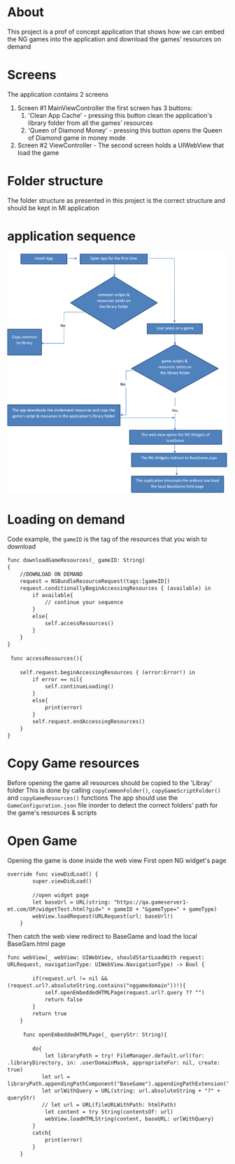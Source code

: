 # About
This project is a prof of concept application that shows how we can embed the NG games into the application and download the games' resources on demand

# Screens
The application contains 2 screens
1. Screen #1 MainViewController
the first screen has 3 buttons:
    1. 'Clean App Cache' - pressing this button clean the application's library folder from all the games' resources
    2. 'Queen of Diamond Money' - pressing this button opens the Queen of Diamond game in money mode
2. Screen #2 ViewController - 
The second screen holds a UIWebView that load the game

# Folder structure
The folder structure as presented in this project is the correct structure and should be kept in MI application

# application sequence
![](FlowChart3.png)

# Loading on demand
Code example, the ``gameID`` is the tag of the resources that you wish to download

````
func downloadGameResources(_ gameID: String)
{
    //DOWNLOAD ON DEMAND
    request = NSBundleResourceRequest(tags:[gameID])
    request.conditionallyBeginAccessingResources { (available) in
        if available{
            // continue your sequence
        }
        else{
            self.accessResources()
        }
    }
}

 func accessResources(){     
         
    self.request.beginAccessingResources { (error:Error!) in
        if error == nil{
            self.continueLoading()                
        }
        else{
            print(error)                
        }
        self.request.endAccessingResources()
    }
}
````
# Copy Game resources
Before opening the game all resources should be copied to the 'Libray' folder
This is done by calling ``copyCommonFolder()``, `copyGameScriptFolder()` and `copyGameResources()` functions
The app should use the `GameConfiguration.json` file inorder to detect the correct folders' path for the game's resources & scripts

# Open Game
Opening the game is done inside the web view
First open NG widget's page
```
override func viewDidLoad() {
        super.viewDidLoad()
   
        //open widget page
        let baseUrl = URL(string: "https://qa.gameserver1-mt.com/OP/widgetTest.html?gid=" + gameID + "&gameType=" + gameType)
        webView.loadRequest(URLRequest(url: baseUrl!)   
    }
```
Then catch the web view redirect to BaseGame and load the local BaseGam.html page

```
func webView(_ webView: UIWebView, shouldStartLoadWith request: URLRequest, navigationType: UIWebView.NavigationType) -> Bool {
     
        if(request.url != nil && (request.url?.absoluteString.contains("nggamedomain"))!){
            self.openEmbeddedHTMLPage(request.url?.query ?? "")
            return false
        }
        return true
    }
    
     func openEmbeddedHTMLPage(_ queryStr: String){
        
        do{
            let libraryPath = try! FileManager.default.url(for: .libraryDirectory, in: .userDomainMask, appropriateFor: nil, create: true)
           let url = libraryPath.appendingPathComponent("BaseGame").appendingPathExtension("html")
           let urlWithQuery = URL(string: url.absoluteString + "?" + queryStr)
           // let url = URL(fileURLWithPath: htmlPath)
            let content = try String(contentsOf: url)
            webView.loadHTMLString(content, baseURL: urlWithQuery)
        }
        catch{
            print(error)
        }
    }
```




